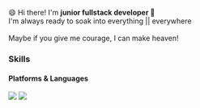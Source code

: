  <p>
 😄 Hi there! I'm <b>junior fullstack developer 🌱</b><br/>
 I'm always ready to soak into everything || everywhere<br/><br/>
 Maybe if you give me courage, I can make heaven!
</p>


### Skills
#### Platforms & Languages
<p>
 
 <img src="https://img.shields.io/badge/Android-3DDC84?style=flat-square&logo=Android&logoColor=white"/>
 <img src="https://img.shields.io/badge/Android-3DDC84?style=flat-square&logo=Android&logoColor=white"/>

</p> 
